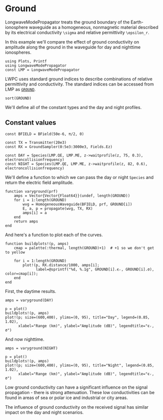 # Ground
 
LongwaveModePropagator treats the ground boundary of the Earth-ionosphere waveguide
as a homogeneous, nonmagnetic material described by its electrical conductivity ``\sigma``
and relative permittivity ``\epsilon_r``.
 
In this example we'll compare the effect of ground conductivity on amplitude along
the ground in the waveguide for day and nighttime ionospheres.

```@example ground
using Plots, Printf
using LongwaveModePropagator
const LMP = LongwaveModePropagator
```

LWPC uses standard ground indices to describe combinations of relative permittivity
and conductivity.
The standard indices can be accessed from LMP as [`GROUND`](@ref).

```@example ground
sort(GROUND)
```

We'll define all of the constant types and the day and night profiles.

## Constant values

```@example ground
const BFIELD = BField(50e-6, π/2, 0)

const TX = Transmitter(20e3)
const RX = GroundSampler(0:5e3:3000e3, Fields.Ez)

const DAY = Species(LMP.QE, LMP.ME, z->waitprofile(z, 75, 0.3), electroncollisionfrequency)
const NIGHT = Species(LMP.QE, LMP.ME, z->waitprofile(z, 82, 0.6), electroncollisionfrequency)
```

We'll define a function to which we can pass the day or night `Species` and return the
electric field amplitude.

```@example ground
function varyground(prf)
    amps = Vector{Vector{Float64}}(undef, length(GROUND))
    for i = 1:length(GROUND)
        wvg = HomogeneousWaveguide(BFIELD, prf, GROUND[i])
        E, a, p = propagate(wvg, TX, RX)
        amps[i] = a
    end
    return amps
end
```

And here's a function to plot each of the curves.

```@example ground
function buildplots!(p, amps)
    cmap = palette(:thermal, length(GROUND)+1)  # +1 so we don't get to yellow

    for i = 1:length(GROUND)
        plot!(p, RX.distance/1000, amps[i];
              label=@sprintf("%d, %.1g", GROUND[i].ϵᵣ, GROUND[i].σ), color=cmap[i]);
    end
end
```

First, the daytime results.

```@example ground
amps = varyground(DAY)

p = plot()
buildplots!(p, amps)
plot!(p; size=(600,400), ylims=(0, 95), title="Day", legend=(0.85, 1.02),
      xlabel="Range (km)", ylabel="Amplitude (dB)", legendtitle="ϵᵣ, σ")
```

And now nighttime.

```@example ground
amps = varyground(NIGHT)

p = plot()
buildplots!(p, amps)
plot!(p; size=(600,400), ylims=(0, 95), title="Night", legend=(0.85, 1.02),
      xlabel="Range (km)", ylabel="Amplitude (dB)", legendtitle="ϵᵣ, σ")
```

Low ground conductivity can have a significant influence on the signal propagation -
there is strong attenuation.
These low conductivities can be found in areas of sea or polar ice and industrial or
city areas.
 
The influence of ground conductivity on the received signal has similar impact on
the day and night scenarios.
